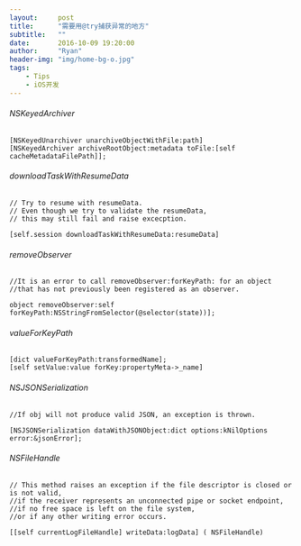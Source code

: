 ```yaml
---
layout:     post
title:      "需要用@try捕获异常的地方"
subtitle:   ""
date:       2016-10-09 19:20:00
author:     "Ryan"
header-img: "img/home-bg-o.jpg"
tags:
    - Tips
    - iOS开发
---
```


###### NSKeyedArchiver

	[NSKeyedUnarchiver unarchiveObjectWithFile:path]
    [NSKeyedArchiver archiveRootObject:metadata toFile:[self cacheMetadataFilePath]];
      	
###### downloadTaskWithResumeData

	// Try to resume with resumeData.
	// Even though we try to validate the resumeData, 
	// this may still fail and raise excecption.
	
	[self.session downloadTaskWithResumeData:resumeData]
	
###### removeObserver

	//It is an error to call removeObserver:forKeyPath: for an object 
	//that has not previously been registered as an observer.
	
	object removeObserver:self forKeyPath:NSStringFromSelector(@selector(state))];
	
###### valueForKeyPath

	[dict valueForKeyPath:transformedName];
	[self setValue:value forKey:propertyMeta->_name]
		
###### NSJSONSerialization

	//If obj will not produce valid JSON, an exception is thrown.
	
	[NSJSONSerialization dataWithJSONObject:dict options:kNilOptions error:&jsonError];
	
###### NSFileHandle

	// This method raises an exception if the file descriptor is closed or is not valid, 
	//if the receiver represents an unconnected pipe or socket endpoint, 
	//if no free space is left on the file system, 
	//or if any other writing error occurs.
	
	[[self currentLogFileHandle] writeData:logData] ( NSFileHandle)
	
	